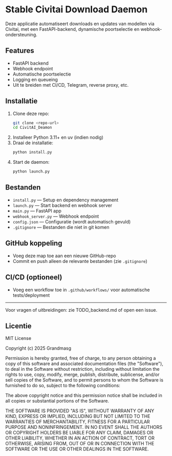 # Stable Civitai Download Daemon

Deze applicatie automatiseert downloads en updates van modellen via Civitai, met een FastAPI-backend, dynamische poortselectie en webhook-ondersteuning.

## Features
- FastAPI backend
- Webhook endpoint
- Automatische poortselectie
- Logging en queueing
- Uit te breiden met CI/CD, Telegram, reverse proxy, etc.

## Installatie
1. Clone deze repo:
   ```bash
   git clone <repo-url>
   cd CivitAI_Deamon
   ```
2. Installeer Python 3.11+ en uv (indien nodig)
3. Draai de installatie:
   ```bash
   python install.py
   ```
4. Start de daemon:
   ```bash
   python launch.py
   ```

## Bestanden
- `install.py` — Setup en dependency management
- `launch.py` — Start backend en webhook server
- `main.py` — FastAPI app
- `webhook_server.py` — Webhook endpoint
- `config.json` — Configuratie (wordt automatisch gevuld)
- `.gitignore` — Bestanden die niet in git komen

## GitHub koppeling
- Voeg deze map toe aan een nieuwe GitHub-repo
- Commit en push alleen de relevante bestanden (zie `.gitignore`)

## CI/CD (optioneel)
- Voeg een workflow toe in `.github/workflows/` voor automatische tests/deployment

---

Voor vragen of uitbreidingen: zie TODO_backend.md of open een issue.

## Licentie

MIT License

Copyright (c) 2025 Grandmasg

Permission is hereby granted, free of charge, to any person obtaining a copy
of this software and associated documentation files (the "Software"), to deal
in the Software without restriction, including without limitation the rights
to use, copy, modify, merge, publish, distribute, sublicense, and/or sell
copies of the Software, and to permit persons to whom the Software is
furnished to do so, subject to the following conditions:

The above copyright notice and this permission notice shall be included in all
copies or substantial portions of the Software.

THE SOFTWARE IS PROVIDED "AS IS", WITHOUT WARRANTY OF ANY KIND, EXPRESS OR
IMPLIED, INCLUDING BUT NOT LIMITED TO THE WARRANTIES OF MERCHANTABILITY,
FITNESS FOR A PARTICULAR PURPOSE AND NONINFRINGEMENT. IN NO EVENT SHALL THE
AUTHORS OR COPYRIGHT HOLDERS BE LIABLE FOR ANY CLAIM, DAMAGES OR OTHER
LIABILITY, WHETHER IN AN ACTION OF CONTRACT, TORT OR OTHERWISE, ARISING FROM,
OUT OF OR IN CONNECTION WITH THE SOFTWARE OR THE USE OR OTHER DEALINGS IN THE
SOFTWARE.
